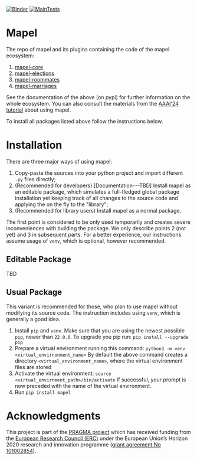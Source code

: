 [![Binder](https://mybinder.org/badge_logo.svg)](https://mybinder.org/v2/gh/szufix/mapel/HEAD)
[![MainTests](https://github.com/science-for-democracy/mapof/actions/workflows/python-tests.yml/badge.svg?branch=main)](https://github.com/science-for-democracy/mapof/actions/workflows/python-tests.yml)

# Mapel

The repo of mapel and its plugins containing the code of
the mapel ecosystem:  
1. [mapel-core](https://pypi.org/project/mapel-core/)
1. [mapel-elections](https://pypi.org/project/mapel-elections/)
1. [mapel-roommates](https://pypi.org/project/mapel-rommmates/)
1. [mapel-marriages](https://pypi.org/project/mapel-marriages/)

See the documentation of the above (on pypi) for further information on the
whole ecosystem. You can also consult the materials from the 
[AAAI'24 tutorial](https://home.agh.edu.pl/~pragma/tutorials/aaai24/)
about using mapel.

To install all packages listed above follow the instructions below.


# Installation

There are three major ways of using mapel:
1. Copy-paste the sources into your python project and import different `.py`
files directly;
2. (Recommended for developers) [Documentation---TBD] Install mapel as an editable package, which
simulates a full-fledged global package installation yet keeping track of all
changes to the source code and applying the on the fly to the "library";
3. (Recommended for library users) Install mapel as a normal package.

The first point is considered to be only used temporarily and creates severe
inconveniences with building the package. We only describe points 2 (not yet)
and 3 in subsequent parts. For a better experience, our instructions assume
usage of `venv`, which is optional, however recommended.

## Editable Package

TBD

## Usual Package

This variant is recommended for those, who plan to use mapel without modifying
its source code. The instruction includes using `venv`, which is generally a
good idea.

1. Install `pip` and `venv`. Make sure that you are using the newest possible
`pip`, newer than `22.0.0`. To upgrade you pip run:
`pip install --upgrade pip`
1. Prepare a virtual environment running this command:
`python3 -m venv <virtual_envirnonment_name>`
By default the above command creates a directory `<virtual_environment_name>`,
where the virtual environment files are stored
1. Activate the virtual environment:
`source <virtual_envirnment_path>/bin/activate`
If successful, your prompt is now preceded with the name of the virtual environment.
1. Run
`pip install mapel`


# Acknowledgments

This project is part of the [PRAGMA project](https://home.agh.edu.pl/~pragma/)
which has received funding from the [European Research Council
(ERC)](https://home.agh.edu.pl/~pragma/) under the European Union’s Horizon 2020
research and innovation programme ([grant agreement No
101002854](https://erc.easme-web.eu/?p=101002854)).



